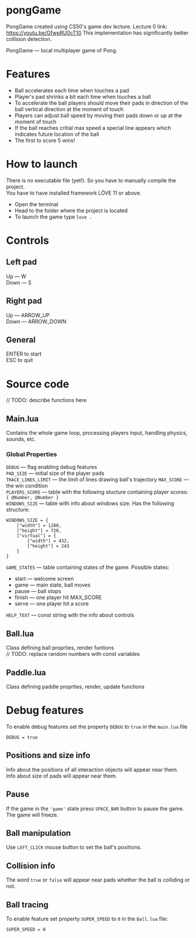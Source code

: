 # pongGame
PongGame created using CS50's game dev lecture.
Lecture 0 link: https://youtu.be/GfwpRU0cT10
This implementation has significantly better collision detection. 

PongGame — local multiplayer game of Pong.

# Features
* Ball accelerates each time when touches a pad<br />
* Player's pad shrinks a bit each time when touches a ball<br />
* To accelerate the ball players should move their pads in direction of the ball vertical direction at the moment of touch<br />
* Players can adjust ball speed by moving their pads down or up at the moment of touch<br />
* If the ball reaches critial max speed a special line appears which indicates future location of the ball<br />
* The first to score 5 wins!
# How to launch
There is no executable file (yet!). So you have to manually compile the project. <br />
You have to have installed framework LÖVE 11 or above. <br />
* Open the terminal 
* Head to the folder where the project is located
* To launch the game type ```love .```
# Controls
## Left pad
Up — W<br />
Down — S
## Right pad
Up — ARROW_UP<br />
Down — ARROW_DOWN
## General
ENTER to start<br />
ESC to quit

# Source code
// TODO: describe functions here
## Main.lua 
Contains the whole game loop, processing players input, handling physics, sounds, etc.
### Global Properties
```DEBUG``` — flag enabling debug features <br />
```PAD_SIZE``` — initial size of the player pads <br />
```TRACE_LINES_LIMIT``` — the limit of lines drawing ball's trajectory
```MAX_SCORE``` — the win condition<br />
```PLAYERS_SCORE``` — table with the following stucture containing player scores: ```{ @Number, @Number }```<br />
```WINDOWS_SIZE``` — table with info about windows size. Has the following structure:<br />
```
WINDOWS_SIZE = { 
    ["width"] = 1280, 
    ["height"] = 720, 
    ["virtual"] = {
        ["width"] = 432,
        ["height"] = 243
    }
}
```
```GAME_STATES``` — table containing states of the game. Possible states:<br />
* start — welcome screen <br />
* game — main state, ball moves <br />
* pause — ball stops <br />
* finish — one player hit MAX_SCORE <br />
* serve — one player hit a score <br />

```HELP_TEXT``` — const string with the info about controls<br />
## Ball.lua
Class defining ball proprties, render funtions<br />
// TODO: replace random numbers with const variables
## Paddle.lua 
Class defining paddle proprties, render, update functions<br />
# Debug features
To enable debug features set the property ```DEBUG``` to ```true``` in the ```main.lua``` file
```
DEBUG = true
```
## Positions and size info
Info about the positions of all interaction objects will appear near them. <br />
Info about size of pads will appear near them.
## Pause
If the game in the ```'game'``` state press ```SPACE_BAR``` button to pause the game. The game will freeze.
## Ball manipulation
Use ```LEFT_CLICK``` mouse button to set the ball's positions.
## Collision info
The word ```true``` or ```false``` will appear near pads whether the ball is colliding or not. 
## Ball tracing
To enable feature set property ```SUPER_SPEED``` to ```0``` in the ```Ball.lua``` file: <br />
```
SUPER_SPEED = 0
```
